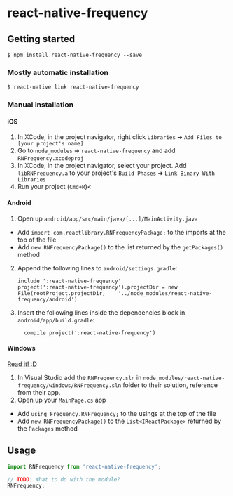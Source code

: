 
# react-native-frequency

## Getting started

`$ npm install react-native-frequency --save`

### Mostly automatic installation

`$ react-native link react-native-frequency`

### Manual installation


#### iOS

1. In XCode, in the project navigator, right click `Libraries` ➜ `Add Files to [your project's name]`
2. Go to `node_modules` ➜ `react-native-frequency` and add `RNFrequency.xcodeproj`
3. In XCode, in the project navigator, select your project. Add `libRNFrequency.a` to your project's `Build Phases` ➜ `Link Binary With Libraries`
4. Run your project (`Cmd+R`)<

#### Android

1. Open up `android/app/src/main/java/[...]/MainActivity.java`
  - Add `import com.reactlibrary.RNFrequencyPackage;` to the imports at the top of the file
  - Add `new RNFrequencyPackage()` to the list returned by the `getPackages()` method
2. Append the following lines to `android/settings.gradle`:
  	```
  	include ':react-native-frequency'
  	project(':react-native-frequency').projectDir = new File(rootProject.projectDir, 	'../node_modules/react-native-frequency/android')
  	```
3. Insert the following lines inside the dependencies block in `android/app/build.gradle`:
  	```
      compile project(':react-native-frequency')
  	```

#### Windows
[Read it! :D](https://github.com/ReactWindows/react-native)

1. In Visual Studio add the `RNFrequency.sln` in `node_modules/react-native-frequency/windows/RNFrequency.sln` folder to their solution, reference from their app.
2. Open up your `MainPage.cs` app
  - Add `using Frequency.RNFrequency;` to the usings at the top of the file
  - Add `new RNFrequencyPackage()` to the `List<IReactPackage>` returned by the `Packages` method


## Usage
```javascript
import RNFrequency from 'react-native-frequency';

// TODO: What to do with the module?
RNFrequency;
```
  